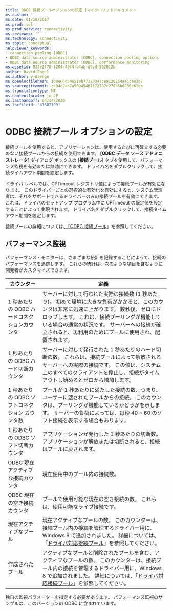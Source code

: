 ```yaml
---
title: ODBC 接続プールオプションの設定 |マイクロソフトドキュメント
ms.custom: ''
ms.date: 01/19/2017
ms.prod: sql
ms.prod_service: connectivity
ms.reviewer: ''
ms.technology: connectivity
ms.topic: conceptual
helpviewer_keywords:
- connection pooling [ODBC]
- ODBC data source administrator [ODBC], connection pooling options
- ODBC data source administrator [ODBC], performance monitoring
ms.assetid: 037e2f78-f204-40f4-b4ab-d9cdf562012b
author: David-Engel
ms.author: v-daenge
ms.openlocfilehash: 1d8e66c506518b77320347ce9120254aa1cae287
ms.sourcegitcommit: ce94c2ad7a50945481172782c270b5b0206e61de
ms.translationtype: MT
ms.contentlocale: ja-JP
ms.lasthandoff: 04/14/2020
ms.locfileid: "81307199"
---
```

# <a name="setting-odbc-connection-pooling-options"></a>ODBC 接続プール オプションの設定
接続プールを使用すると、アプリケーションは、使用するたびに再確立する必要のない接続プールからの接続を使用できます。 **[ODBC データ ソース アドミニストレータ**] ダイアログ ボックスの [**接続プール**] タブを使用して、パフォーマンス監視を有効または無効にできます。 ドライバ名をダブルクリックして、接続タイムアウト期間を設定します。  
  
 ドライバ レベルでは、CPTimeout レジストリ値によって接続プールが有効になります。 このドライバーごとの選択的な有効化を有効にすると、システム管理者は、それをサポートできるドライバーのみの接続プールを有効にできます。 これは、ドライバのセットアップ プログラム中に CPTimeout の既定値を設定することによって実現されます。 ドライバ名をダブルクリックして、接続タイムアウト期間を設定します。  
  
 接続プールの詳細については[、「ODBC 接続プール](../../odbc/reference/develop-app/driver-manager-connection-pooling.md)」を参照してください。  
  
## <a name="performance-monitoring"></a>パフォーマンス監視  
 パフォーマンス・モニターは、さまざまな統計を記録することによって、接続のパフォーマンスを追跡します。 これらの統計は、次のような項目を含むように開発者がカスタマイズできます。  
  
|カウンター|定義|  
|-------------|----------------|  
|1 秒あたりの ODBC ハードコネクションカウンタ|サーバーに対して行われた実際の接続数 (1 秒あたり)。 初めて環境に大きな負荷がかかると、このカウンタは非常に迅速に上がります。 数秒後、ゼロにドロップします。 これは、接続プーリングが機能している場合の通常の状況です。 サーバーへの接続が確立されると、再利用のためにプールに使用され、配置されます。|  
|1 秒あたりの ODBC ハード切断カウンタ|サーバーに対して発行された 1 秒あたりのハード切断の数。 これらは、接続プールによって解放されるサーバーへの実際の接続です。 この値は、システム上のすべてのクライアントを停止し、接続がタイムアウトし始めるとゼロから増加します。|  
|1 秒あたりの ODBC ソフトコネクション カウンタ数|プールが 1 秒あたりに満たした接続の数、つまり、ユーザーに渡されたプールからの接続。 このカウンタは、プーリングが機能しているかどうかを示します。 サーバーの負荷によっては、毎秒 40 ~ 60 のソフト接続を表示する場合もあります。|  
|1 秒あたりの ODBC ソフト切断カウンタ|アプリケーションが発行した 1 秒あたりの切断数。 アプリケーションが解放または切断されると、接続はプールに戻されます。|  
|ODBC 現在アクティブな接続カウンタ|現在使用中のプール内の接続数。|  
|ODBC 現在の空き接続カウンタ|プールで使用可能な現在の空き接続の数。 これらは、使用可能なライブ接続です。|  
|現在アクティブなプール|現在アクティブなプールの数。 このカウンターは、接続プール内の接続を管理するドライバー用に、Windows 8 で追加されました。 詳細については、「[ドライバ対応接続プール](../../odbc/reference/develop-app/driver-aware-connection-pooling.md)」を参照してください。|  
|作成されたプール|アクティブなプールと削除されたプールを含む、アクティブなプールの数。 このカウンターは、接続プール内の接続を管理するドライバー用に、Windows 8 で追加されました。 詳細については、「[ドライバ対応接続プール](../../odbc/reference/develop-app/driver-aware-connection-pooling.md)」を参照してください。|  
  
 独自の監視パラメーターを指定する必要があります。 パフォーマンス監視のサンプルは、このバージョンの ODBC に含まれています。
